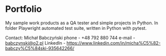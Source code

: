 # Portfolio

My sample work products  as a QA tester and simple projects in Python.
In folder Playwright automated test suite, written in Python with pytest.

Contact:
Michał Babczyński
phone - +48 792 880 744
e-mail - babczynski@o2.pl
LinkedIn - https://www.linkedin.com/in/micha%C5%82-babczy%C5%84ski-935642266/
